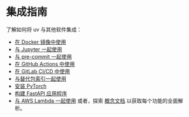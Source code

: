 # 集成指南
了解如何将 uv 与其他软件集成：
- [在 Docker 镜像中使用](./docker.md)
- [与 Jupyter 一起使用](./jupyter.md)
- [与 pre-commit 一起使用](./pre-commit.md)
- [在 GitHub Actions 中使用](./github.md)
- [在 GitLab CI/CD 中使用](./gitlab.md)
- [与替代包索引一起使用](./alternative-indexes.md)
- [安装 PyTorch](./pytorch.md)
- [构建 FastAPI 应用程序](./fastapi.md)
- [与 AWS Lambda 一起使用](./aws-lambda.md)
或者，探索 [概念文档](../../concepts/index.md) 以获取每个功能的全面解析。